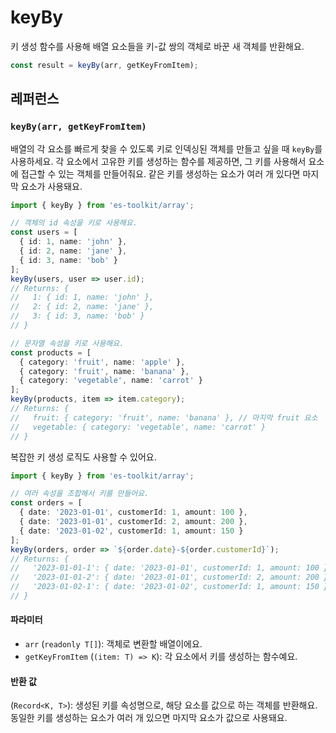 # keyBy

키 생성 함수를 사용해 배열 요소들을 키-값 쌍의 객체로 바꾼 새 객체를 반환해요.

```typescript
const result = keyBy(arr, getKeyFromItem);
```

## 레퍼런스

### `keyBy(arr, getKeyFromItem)`

배열의 각 요소를 빠르게 찾을 수 있도록 키로 인덱싱된 객체를 만들고 싶을 때 `keyBy`를 사용하세요. 각 요소에서 고유한 키를 생성하는 함수를 제공하면, 그 키를 사용해서 요소에 접근할 수 있는 객체를 만들어줘요. 같은 키를 생성하는 요소가 여러 개 있다면 마지막 요소가 사용돼요.

```typescript
import { keyBy } from 'es-toolkit/array';

// 객체의 id 속성을 키로 사용해요.
const users = [
  { id: 1, name: 'john' },
  { id: 2, name: 'jane' },
  { id: 3, name: 'bob' }
];
keyBy(users, user => user.id);
// Returns: {
//   1: { id: 1, name: 'john' },
//   2: { id: 2, name: 'jane' },
//   3: { id: 3, name: 'bob' }
// }

// 문자열 속성을 키로 사용해요.
const products = [
  { category: 'fruit', name: 'apple' },
  { category: 'fruit', name: 'banana' },
  { category: 'vegetable', name: 'carrot' }
];
keyBy(products, item => item.category);
// Returns: {
//   fruit: { category: 'fruit', name: 'banana' }, // 마지막 fruit 요소
//   vegetable: { category: 'vegetable', name: 'carrot' }
// }
```

복잡한 키 생성 로직도 사용할 수 있어요.

```typescript
import { keyBy } from 'es-toolkit/array';

// 여러 속성을 조합해서 키를 만들어요.
const orders = [
  { date: '2023-01-01', customerId: 1, amount: 100 },
  { date: '2023-01-01', customerId: 2, amount: 200 },
  { date: '2023-01-02', customerId: 1, amount: 150 }
];
keyBy(orders, order => `${order.date}-${order.customerId}`);
// Returns: {
//   '2023-01-01-1': { date: '2023-01-01', customerId: 1, amount: 100 },
//   '2023-01-01-2': { date: '2023-01-01', customerId: 2, amount: 200 },
//   '2023-01-02-1': { date: '2023-01-02', customerId: 1, amount: 150 }
// }
```

#### 파라미터

- `arr` (`readonly T[]`): 객체로 변환할 배열이에요.
- `getKeyFromItem` (`(item: T) => K`): 각 요소에서 키를 생성하는 함수예요.

#### 반환 값

(`Record<K, T>`): 생성된 키를 속성명으로, 해당 요소를 값으로 하는 객체를 반환해요. 동일한 키를 생성하는 요소가 여러 개 있으면 마지막 요소가 값으로 사용돼요.